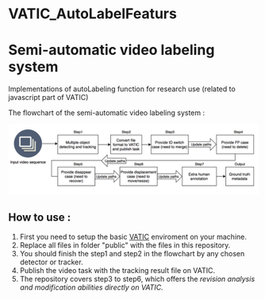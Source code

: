 # VATIC_AutoLabelFeaturs
Semi-automatic video labeling system 
==
Implementations of autoLabeling function for research use (related to javascript part of VATIC)

The flowchart of the semi-automatic video labeling system :

![image](https://github.com/billy0059/VATIC_AutoLabelFeaturs/blob/master/semi-automatic_flowchart.png)

How to use : 
--

1. First you need to setup the basic [VATIC](https://github.com/cvondrick/vatic) enviroment on your machine.
2. Replace all files in folder "public" with the files in this repository.
3. You should finish the step1 and step2 in the flowchart by any chosen detector or tracker.
4. Publish the video task with the tracking result file on VATIC. 
4. The repository covers step3 to step6, which offers the <em>revision analysis<em> and <em>modification abilities<em> directly on VATIC.
